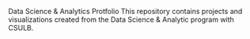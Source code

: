 Data Science & Analytics Protfolio
This repository contains projects and visualizations created from the Data Science & Analytic program with CSULB.

